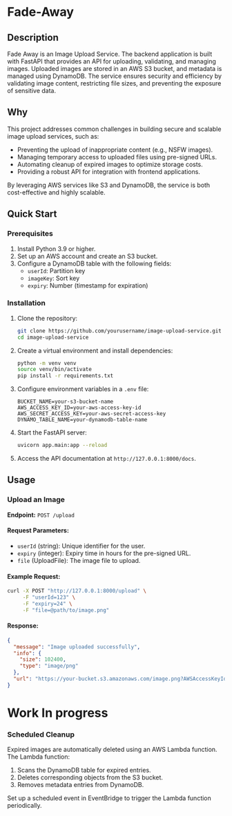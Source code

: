 # Fade-Away

## Description
Fade Away is an Image Upload Service.
The backend application is built with FastAPI that provides an API for uploading, validating, and managing images.
Uploaded images are stored in an AWS S3 bucket, and metadata is managed using DynamoDB.
The service ensures security and efficiency by validating image content, restricting file sizes, and preventing the exposure of sensitive data.

## Why
This project addresses common challenges in building secure and scalable image upload services, such as:
- Preventing the upload of inappropriate content (e.g., NSFW images).
- Managing temporary access to uploaded files using pre-signed URLs.
- Automating cleanup of expired images to optimize storage costs.
- Providing a robust API for integration with frontend applications.

By leveraging AWS services like S3 and DynamoDB, the service is both cost-effective and highly scalable.

## Quick Start
### Prerequisites
1. Install Python 3.9 or higher.
2. Set up an AWS account and create an S3 bucket.
3. Configure a DynamoDB table with the following fields:
   - `userId`: Partition key
   - `imageKey`: Sort key
   - `expiry`: Number (timestamp for expiration)

### Installation
1. Clone the repository:
   ```bash
   git clone https://github.com/yourusername/image-upload-service.git
   cd image-upload-service
   ```
2. Create a virtual environment and install dependencies:
   ```bash
   python -m venv venv
   source venv/bin/activate
   pip install -r requirements.txt
   ```
3. Configure environment variables in a `.env` file:
   ```env
   BUCKET_NAME=your-s3-bucket-name
   AWS_ACCESS_KEY_ID=your-aws-access-key-id
   AWS_SECRET_ACCESS_KEY=your-aws-secret-access-key
   DYNAMO_TABLE_NAME=your-dynamodb-table-name
   ```
4. Start the FastAPI server:
   ```bash
   uvicorn app.main:app --reload
   ```
5. Access the API documentation at `http://127.0.0.1:8000/docs`.

## Usage
### Upload an Image
**Endpoint:** `POST /upload`

#### Request Parameters:
- `userId` (string): Unique identifier for the user.
- `expiry` (integer): Expiry time in hours for the pre-signed URL.
- `file` (UploadFile): The image file to upload.

#### Example Request:
```bash
curl -X POST "http://127.0.0.1:8000/upload" \
     -F "userId=123" \
     -F "expiry=24" \
     -F "file=@path/to/image.png"
```

#### Response:
```json
{
  "message": "Image uploaded successfully",
  "info": {
    "size": 102400,
    "type": "image/png"
  },
  "url": "https://your-bucket.s3.amazonaws.com/image.png?AWSAccessKeyId=..."
}
```

# Work In progress

### Scheduled Cleanup
Expired images are automatically deleted using an AWS Lambda function. The Lambda function:
1. Scans the DynamoDB table for expired entries.
2. Deletes corresponding objects from the S3 bucket.
3. Removes metadata entries from DynamoDB.

Set up a scheduled event in EventBridge to trigger the Lambda function periodically.
